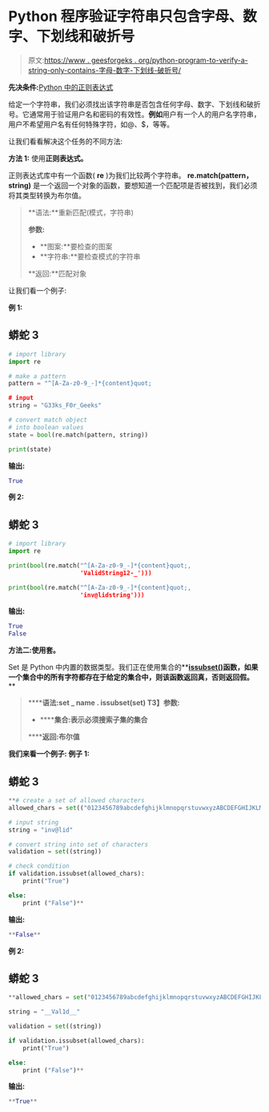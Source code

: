 # Python 程序验证字符串只包含字母、数字、下划线和破折号

> 原文:[https://www . geesforgeks . org/python-program-to-verify-a-string-only-contains-字母-数字-下划线-破折号/](https://www.geeksforgeeks.org/python-program-to-verify-that-a-string-only-contains-letters-numbers-underscores-and-dashes/)

**先决条件:**[Python 中的正则表达式](https://www.geeksforgeeks.org/regular-expression-python-examples-set-1/)

给定一个字符串，我们必须找出该字符串是否包含任何字母、数字、下划线和破折号。它通常用于验证用户名和密码的有效性。**例如**用户有一个人的用户名字符串，用户不希望用户名有任何特殊字符，如@、$，等等。

让我们看看解决这个任务的不同方法:

**方法 1:** 使用**正则表达式。**

正则表达式库中有一个函数( **re** )为我们比较两个字符串。 **re.match(pattern，string)** 是一个返回一个对象的函数，要想知道一个匹配项是否被找到，我们必须将其类型转换为布尔值。

> **语法:**重新匹配(模式，字符串)
> 
> **参数:**
> 
> *   **图案:**要检查的图案
> *   **字符串:**要检查模式的字符串
> 
> **返回:**匹配对象

让我们看一个例子:

**例 1:**

## 蟒蛇 3

```py
# import library
import re

# make a pattern
pattern = "^[A-Za-z0-9_-]*{content}quot;

# input
string = "G33ks_F0r_Geeks"

# convert match object 
# into boolean values
state = bool(re.match(pattern, string))

print(state)
```

**输出:**

```py
True
```

**例 2:**

## 蟒蛇 3

```py
# import library
import re

print(bool(re.match("^[A-Za-z0-9_-]*{content}quot;,
                    'ValidString12-_')))

print(bool(re.match("^[A-Za-z0-9_-]*{content}quot;, 
                    'inv@lidstring')))
```

**输出:**

```py
True
False
```

**方法二:**使用**套。**

Set 是 Python 中内置的数据类型。我们正在使用集合的**[**issubset()**](https://www.geeksforgeeks.org/issubset-in-python/)**函数，如果一个集合中的所有字符都存在于给定的集合中，则该函数返回真，否则返回假。****

> ******语法:**set _ name . issubset(set)
> T3】参数:****
> 
> *   ******集合:**表示必须搜索子集的集合****
> 
> ******返回:**布尔值****

****我们来看一个例子:
**例子 1:******

## ****蟒蛇 3****

```py
**# create a set of allowed characters
allowed_chars = set(("0123456789abcdefghijklmnopqrstuvwxyzABCDEFGHIJKLMNOPQRSTUVWXYZ_-"))

# input string
string = "inv@lid"

# convert string into set of characters
validation = set((string))

# check condition
if validation.issubset(allowed_chars):
    print("True")

else:
    print ("False")**
```

******输出:******

```py
**False**
```

******例 2:******

## ****蟒蛇 3****

```py
**allowed_chars = set("0123456789abcdefghijklmnopqrstuvwxyzABCDEFGHIJKLMNOPQRSTUVWXYZ_-")

string = "__Val1d__"

validation = set((string))

if validation.issubset(allowed_chars):
    print("True")

else:
    print ("False")**
```

******输出:******

```py
**True**
```